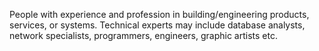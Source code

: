 People with experience and profession in building/engineering products, services, or systems. Technical experts may include database analysts, network specialists, programmers, engineers, graphic artists etc. 
